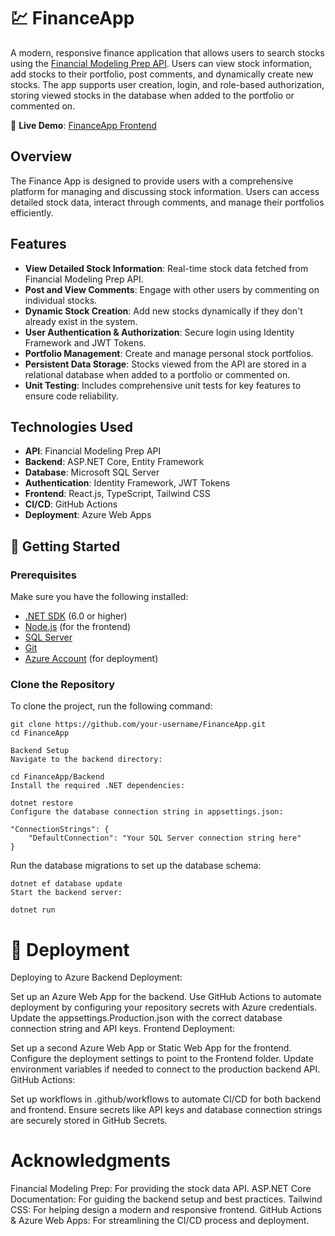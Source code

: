 # 💹 FinanceApp

A modern, responsive finance application that allows users to search stocks using the [Financial Modeling Prep API](https://site.financialmodelingprep.com/). Users can view stock information, add stocks to their portfolio, post comments, and dynamically create new stocks. The app supports user creation, login, and role-based authorization, storing viewed stocks in the database when added to the portfolio or commented on.

🔗 **Live Demo**: [FinanceApp Frontend](https://financeluisfrontend.azurewebsites.net/)

## Overview

The Finance App is designed to provide users with a comprehensive platform for managing and discussing stock information. Users can access detailed stock data, interact through comments, and manage their portfolios efficiently.

## Features

- **View Detailed Stock Information**: Real-time stock data fetched from Financial Modeling Prep API.
- **Post and View Comments**: Engage with other users by commenting on individual stocks.
- **Dynamic Stock Creation**: Add new stocks dynamically if they don't already exist in the system.
- **User Authentication & Authorization**: Secure login using Identity Framework and JWT Tokens.
- **Portfolio Management**: Create and manage personal stock portfolios.
- **Persistent Data Storage**: Stocks viewed from the API are stored in a relational database when added to a portfolio or commented on.
- **Unit Testing**: Includes comprehensive unit tests for key features to ensure code reliability.

## Technologies Used

- **API**: Financial Modeling Prep API
- **Backend**: ASP.NET Core, Entity Framework
- **Database**: Microsoft SQL Server
- **Authentication**: Identity Framework, JWT Tokens
- **Frontend**: React.js, TypeScript, Tailwind CSS
- **CI/CD**: GitHub Actions
- **Deployment**: Azure Web Apps

## 🚀 Getting Started

### Prerequisites

Make sure you have the following installed:

- [.NET SDK](https://dotnet.microsoft.com/download) (6.0 or higher)
- [Node.js](https://nodejs.org/en/download/) (for the frontend)
- [SQL Server](https://www.microsoft.com/en-us/sql-server/sql-server-downloads)
- [Git](https://git-scm.com/)
- [Azure Account](https://azure.microsoft.com/en-us/free/) (for deployment)

### Clone the Repository

To clone the project, run the following command:

```
git clone https://github.com/your-username/FinanceApp.git
cd FinanceApp
```
```
Backend Setup
Navigate to the backend directory:
```
```
cd FinanceApp/Backend
Install the required .NET dependencies:
```
```
dotnet restore
Configure the database connection string in appsettings.json:
```
```
"ConnectionStrings": {
    "DefaultConnection": "Your SQL Server connection string here"
}
```
Run the database migrations to set up the database schema:

```
dotnet ef database update
Start the backend server:
```
```
dotnet run
```

# 🚢 Deployment
Deploying to Azure
Backend Deployment:

Set up an Azure Web App for the backend.
Use GitHub Actions to automate deployment by configuring your repository secrets with Azure credentials.
Update the appsettings.Production.json with the correct database connection string and API keys.
Frontend Deployment:

Set up a second Azure Web App or Static Web App for the frontend.
Configure the deployment settings to point to the Frontend folder.
Update environment variables if needed to connect to the production backend API.
GitHub Actions:

Set up workflows in .github/workflows to automate CI/CD for both backend and frontend.
Ensure secrets like API keys and database connection strings are securely stored in GitHub Secrets.

# Acknowledgments
Financial Modeling Prep: For providing the stock data API.
ASP.NET Core Documentation: For guiding the backend setup and best practices.
Tailwind CSS: For helping design a modern and responsive frontend.
GitHub Actions & Azure Web Apps: For streamlining the CI/CD process and deployment.
